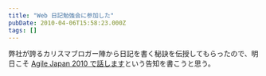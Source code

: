 ```yaml
---
title: "Web 日記勉強会に参加した"
pubDate: 2010-04-06T15:58:23.000Z
tags: []
---
```


弊社が誇るカリスマブロガー陣から日記を書く秘訣を伝授してもらったので、明日こそ [Agile Japan 2010 で話します](http://www.agilejapan.org/2010/03/19105141.html)という告知を書こうと思う。